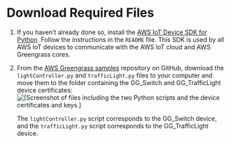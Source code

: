 # Download Required Files<a name="file-download"></a>

1. If you haven’t already done so, install the [AWS IoT Device SDK for Python](https://github.com/aws/aws-iot-device-sdk-python)\. Follow the instructions in the `README` file\. This SDK is used by all AWS IoT devices to communicate with the AWS IoT cloud and AWS Greengrass cores\.

1. From the [AWS Greengrass samples](https://github.com/aws-samples/aws-greengrass-samples/tree/master/traffic-light-example-python) repository on GitHub, download the `lightController.py` and `trafficLight.py` files to your computer and move them to the folder containing the GG\_Switch and GG\_TrafficLight device certificates:  
![\[Screenshot of files including the two Python scripts and the device certificates and keys.\]](http://docs.aws.amazon.com/greengrass/latest/developerguide/images/gg-get-started-082.png)

   The `lightController.py` script corresponds to the GG\_Switch device, and the `trafficLight.py` script corresponds to the GG\_TrafficLight device\. 